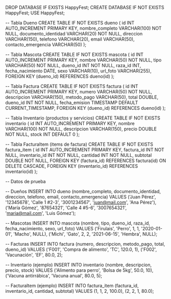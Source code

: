 DROP DATABASE IF EXISTS HappyFest;
CREATE DATABASE IF NOT EXISTS HappyFest;
USE HappyFest;

-- Tabla Dueno
CREATE TABLE IF NOT EXISTS dueno (
id INT AUTO_INCREMENT PRIMARY KEY,
nombre_completo VARCHAR(100) NOT NULL,
documento_identidad VARCHAR(20) NOT NULL,
direccion VARCHAR(150),
telefono VARCHAR(20),
email VARCHAR(50),
contacto_emergencia VARCHAR(50)
);

-- Tabla Mascota
CREATE TABLE IF NOT EXISTS mascota (
id INT AUTO_INCREMENT PRIMARY KEY,
nombre VARCHAR(50) NOT NULL,
tipo VARCHAR(50) NOT NULL,
dueno_id INT NOT NULL,
raza_id INT,
fecha_nacimiento DATE,
sexo VARCHAR(10),
url_foto VARCHAR(255),
FOREIGN KEY (dueno_id) REFERENCES dueno(id)
);

-- Tabla Factura
CREATE TABLE IF NOT EXISTS factura (
id INT AUTO_INCREMENT PRIMARY KEY,
numero VARCHAR(50) NOT NULL,
descripcion VARCHAR(150),
metodo_pago VARCHAR(50),
total DOUBLE,
dueno_id INT NOT NULL,
fecha_emision TIMESTAMP DEFAULT CURRENT_TIMESTAMP,
FOREIGN KEY (dueno_id) REFERENCES dueno(id)
);

-- Tabla Inventario (productos y servicios)
CREATE TABLE IF NOT EXISTS inventario (
id INT AUTO_INCREMENT PRIMARY KEY,
nombre VARCHAR(100) NOT NULL,
descripcion VARCHAR(150),
precio DOUBLE NOT NULL,
stock INT DEFAULT 0
);

-- Tabla FacturaItem (items de factura)
CREATE TABLE IF NOT EXISTS factura_item (
id INT AUTO_INCREMENT PRIMARY KEY,
factura_id INT NOT NULL,
inventario_id INT NOT NULL,
cantidad INT NOT NULL,
subtotal DOUBLE NOT NULL,
FOREIGN KEY (factura_id) REFERENCES factura(id) ON DELETE CASCADE,
FOREIGN KEY (inventario_id) REFERENCES inventario(id)
);

-- Datos de prueba

-- Dueños
INSERT INTO dueno (nombre_completo, documento_identidad, direccion, telefono, email, contacto_emergencia)
VALUES
('Juan Pérez', '12345678', 'Calle 1 #2-3', '3001234567', 'juan@mail.com', 'Ana Pérez'),
('María Gómez', '87654321', 'Calle 4 #5-6', '3007654321', 'maria@mail.com', 'Luis Gómez');

-- Mascotas
INSERT INTO mascota (nombre, tipo, dueno_id, raza_id, fecha_nacimiento, sexo, url_foto)
VALUES
('Firulais', 'Perro', 1, 1, '2020-01-01', 'Macho', NULL),
('Michi', 'Gato', 2, 2, '2021-06-15', 'Hembra', NULL);

-- Facturas
INSERT INTO factura (numero, descripcion, metodo_pago, total, dueno_id)
VALUES
('F001', 'Compra de alimento', 'TC', 120.0, 1),
('F002', 'Vacunación', 'EF', 80.0, 2);

-- Inventario (ejemplo)
INSERT INTO inventario (nombre, descripcion, precio, stock)
VALUES
('Alimento para perro', 'Bolsa de 5kg', 50.0, 10),
('Vacuna antirrábica', 'Vacuna anual', 80.0, 5);

-- FacturaItem (ejemplo)
INSERT INTO factura_item (factura_id, inventario_id, cantidad, subtotal)
VALUES
(1, 1, 2, 100.0),
(2, 2, 1, 80.0);